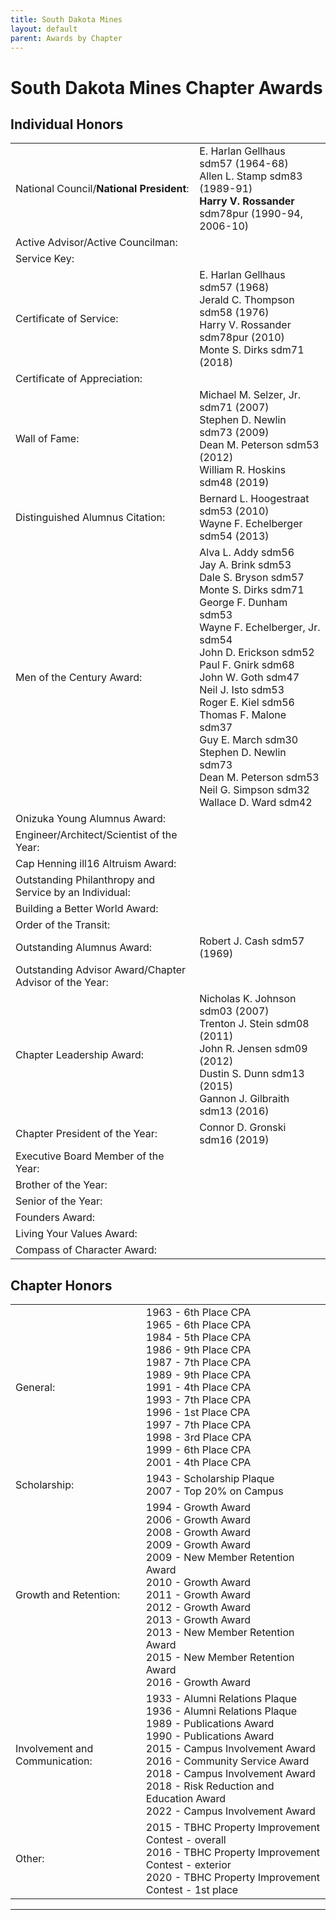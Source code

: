 ```yaml
---
title: South Dakota Mines
layout: default
parent: Awards by Chapter
---
```


<link rel="stylesheet" href="{{ '/assets/css/by_chapter.css' | relative_url }}">

# South Dakota Mines Chapter Awards

## Individual Honors

<table>
<tbody>

<tr>
<td>National Council/<b>National President</b>:</td>
<td>E. Harlan Gellhaus sdm57 (1964-68)
<br>Allen L. Stamp sdm83 (1989-91)
<br><b>Harry V. Rossander</b> sdm78pur (1990-94, 2006-10) 
</td></tr>

<tr>
<td>Active Advisor/Active Councilman:</td>
<td>
</td></tr>

<tr>
<td>Service Key:</td>
<td>
</td></tr>

<tr>
<td>Certificate of Service:</td>
<td>E. Harlan Gellhaus sdm57 (1968)
<br>Jerald C. Thompson sdm58 (1976)
<br>Harry V. Rossander sdm78pur (2010)
<br>Monte S. Dirks sdm71 (2018)
</td></tr>

<tr>
<td>Certificate of Appreciation:</td>
<td>
</td></tr>

<tr><td>Wall of Fame:</td>
<td>Michael M. Selzer, Jr. sdm71 (2007)
<br>Stephen D. Newlin sdm73 (2009)
<br>Dean M. Peterson sdm53 (2012)
<br>William R. Hoskins sdm48 (2019)
</td></tr>

<tr>
<td>Distinguished Alumnus Citation:</td>
<td>Bernard L. Hoogestraat sdm53 (2010)
<br>Wayne F. Echelberger sdm54 (2013)
</td></tr>

<tr>
<td>Men of the Century Award:</td>
<td>Alva L. Addy sdm56
<br>Jay A. Brink sdm53
<br>Dale S. Bryson sdm57
<br>Monte S. Dirks sdm71
<br>George F. Dunham sdm53
<br>Wayne F. Echelberger, Jr. sdm54
<br>John D. Erickson sdm52
<br>Paul F. Gnirk sdm68
<br>John W. Goth sdm47
<br>Neil J. Isto sdm53
<br>Roger E. Kiel sdm56
<br>Thomas F. Malone sdm37
<br>Guy E. March sdm30
<br>Stephen D. Newlin sdm73
<br>Dean M. Peterson sdm53
<br>Neil G. Simpson sdm32
<br>Wallace D. Ward sdm42
</td></tr>

<tr>
<td>Onizuka Young Alumnus Award:</td>
<td>
</td></tr>

<tr>
<td>Engineer/Architect/Scientist of the Year:</td>
<td>
</td></tr>

<tr>
<td>Cap Henning ill16 Altruism Award:</td>
<td>
</td></tr>

<tr>
<td>Outstanding Philanthropy and Service by an Individual:</td>
<td>
</td></tr>

<tr>
<td>Building a Better World Award:</td>
<td>
</td></tr>
<tr>

<td>Order of the Transit:</td>
<td>
</td></tr>

<tr>
<td>Outstanding Alumnus Award:</td>
<td>Robert J. Cash sdm57 (1969) 
</td></tr>

<tr>
<td>Outstanding Advisor Award/Chapter Advisor of the Year:</td>
<td>
</td></tr>

<tr>
<td>Chapter Leadership Award:</td>
<td>Nicholas K. Johnson sdm03 (2007)
<br>Trenton J. Stein sdm08 (2011)
<br>John R. Jensen sdm09 (2012)
<br>Dustin S. Dunn sdm13 (2015)
<br>Gannon J. Gilbraith sdm13 (2016)
</td></tr>

<tr>
<td>Chapter President of the Year:</td>
<td>Connor D. Gronski sdm16 (2019)
</td></tr>

<tr>
<td>Executive Board Member of the Year:</td>
<td>
</td></tr>

<tr>
<td>Brother of the Year:</td>
<td>
</td></tr>

<tr>
<td>Senior of the Year:</td>
<td>
</td></tr>

<tr>
<td>Founders Award:</td>
<td>
</td></tr>

<tr>
<td>Living Your Values Award:</td>
<td>
</td></tr>

<tr>
<td>Compass of Character Award:</td>
<td>
</td></tr>

</tbody>
</table>

## Chapter Honors

<table>
<tbody>

<tr>
<td>General:</td>
<td>1963 - 6th Place CPA
<br>1965 - 6th Place CPA
<br>1984 - 5th Place CPA
<br>1986 - 9th Place CPA
<br>1987 - 7th Place CPA
<br>1989 - 9th Place CPA
<br>1991 - 4th Place CPA
<br>1993 - 7th Place CPA
<br>1996 - 1st Place CPA
<br>1997 - 7th Place CPA
<br>1998 - 3rd Place CPA
<br>1999 - 6th Place CPA
<br>2001 - 4th Place CPA
</td></tr>

<tr>
<td>Scholarship:</td>
<td>1943 - Scholarship Plaque
<br>2007 - Top 20% on Campus
</td></tr>

<tr>
<td>Growth and Retention:</td>
<td>1994 - Growth Award
<br>2006 - Growth Award
<br>2008 - Growth Award
<br>2009 - Growth Award
<br>2009 - New Member Retention Award
<br>2010 - Growth Award
<br>2011 - Growth Award
<br>2012 - Growth Award
<br>2013 - Growth Award
<br>2013 - New Member Retention Award
<br>2015 - New Member Retention Award
<br>2016 - Growth Award
</td></tr>

<tr>
<td>Involvement and Communication:</td>
<td>1933 - Alumni Relations Plaque
<br>1936 - Alumni Relations Plaque
<br>1989 - Publications Award
<br>1990 - Publications Award
<br>2015 - Campus Involvement Award
<br>2016 - Community Service Award
<br>2018 - Campus Involvement Award
<br>2018 - Risk Reduction and Education Award
<br>2022 - Campus Involvement Award
</td></tr>

<tr>
<td>Other:</td>
<td>2015 - TBHC Property Improvement Contest - overall
<br>2016 - TBHC Property Improvement Contest - exterior
<br>2020 - TBHC Property Improvement Contest - 1st place
</td></tr>

</tbody>
</table>

---
